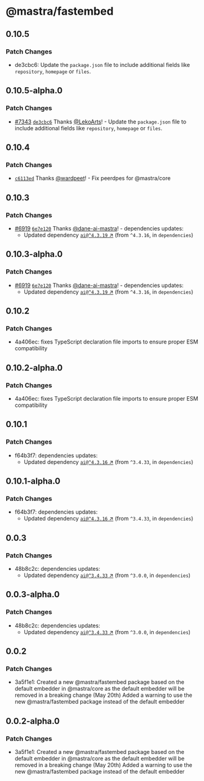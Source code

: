 # @mastra/fastembed

## 0.10.5

### Patch Changes

- de3cbc6: Update the `package.json` file to include additional fields like `repository`, `homepage` or `files`.

## 0.10.5-alpha.0

### Patch Changes

- [#7343](https://github.com/mastra-ai/mastra/pull/7343) [`de3cbc6`](https://github.com/mastra-ai/mastra/commit/de3cbc61079211431bd30487982ea3653517278e) Thanks [@LekoArts](https://github.com/LekoArts)! - Update the `package.json` file to include additional fields like `repository`, `homepage` or `files`.

## 0.10.4

### Patch Changes

- [`c6113ed`](https://github.com/mastra-ai/mastra/commit/c6113ed7f9df297e130d94436ceee310273d6430) Thanks [@wardpeet](https://github.com/wardpeet)! - Fix peerdpes for @mastra/core

## 0.10.3

### Patch Changes

- [#6919](https://github.com/mastra-ai/mastra/pull/6919) [`6e7e120`](https://github.com/mastra-ai/mastra/commit/6e7e1207d6e8d8b838f9024f90bd10df1181ba27) Thanks [@dane-ai-mastra](https://github.com/apps/dane-ai-mastra)! - dependencies updates:
  - Updated dependency [`ai@^4.3.19` ↗︎](https://www.npmjs.com/package/ai/v/4.3.19) (from `^4.3.16`, in `dependencies`)

## 0.10.3-alpha.0

### Patch Changes

- [#6919](https://github.com/mastra-ai/mastra/pull/6919) [`6e7e120`](https://github.com/mastra-ai/mastra/commit/6e7e1207d6e8d8b838f9024f90bd10df1181ba27) Thanks [@dane-ai-mastra](https://github.com/apps/dane-ai-mastra)! - dependencies updates:
  - Updated dependency [`ai@^4.3.19` ↗︎](https://www.npmjs.com/package/ai/v/4.3.19) (from `^4.3.16`, in `dependencies`)

## 0.10.2

### Patch Changes

- 4a406ec: fixes TypeScript declaration file imports to ensure proper ESM compatibility

## 0.10.2-alpha.0

### Patch Changes

- 4a406ec: fixes TypeScript declaration file imports to ensure proper ESM compatibility

## 0.10.1

### Patch Changes

- f64b3f7: dependencies updates:
  - Updated dependency [`ai@^4.3.16` ↗︎](https://www.npmjs.com/package/ai/v/4.3.16) (from `^3.4.33`, in `dependencies`)

## 0.10.1-alpha.0

### Patch Changes

- f64b3f7: dependencies updates:
  - Updated dependency [`ai@^4.3.16` ↗︎](https://www.npmjs.com/package/ai/v/4.3.16) (from `^3.4.33`, in `dependencies`)

## 0.0.3

### Patch Changes

- 48b8c2c: dependencies updates:
  - Updated dependency [`ai@^3.4.33` ↗︎](https://www.npmjs.com/package/ai/v/3.4.33) (from `^3.0.0`, in `dependencies`)

## 0.0.3-alpha.0

### Patch Changes

- 48b8c2c: dependencies updates:
  - Updated dependency [`ai@^3.4.33` ↗︎](https://www.npmjs.com/package/ai/v/3.4.33) (from `^3.0.0`, in `dependencies`)

## 0.0.2

### Patch Changes

- 3a5f1e1: Created a new @mastra/fastembed package based on the default embedder in @mastra/core as the default embedder will be removed in a breaking change (May 20th)
  Added a warning to use the new @mastra/fastembed package instead of the default embedder

## 0.0.2-alpha.0

### Patch Changes

- 3a5f1e1: Created a new @mastra/fastembed package based on the default embedder in @mastra/core as the default embedder will be removed in a breaking change (May 20th)
  Added a warning to use the new @mastra/fastembed package instead of the default embedder
